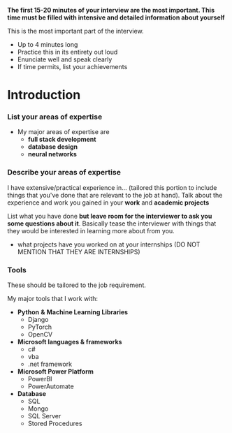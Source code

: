 **The first 15-20 minutes of your interview are the most important. This time must be filled with intensive and detailed information about yourself**

This is the most important part of the interview. 
- Up to 4 minutes long 
- Practice this in its entirety out loud 
- Enunciate well and speak clearly 
- If time permits, list your achievements 
#  Introduction

### List your areas of expertise 
- My major areas of expertise are 
	- **full stack development**
	- **database design**
	- **neural networks**
### Describe your areas of expertise 
I have extensive/practical experience in... (tailored this portion to include things that you've done that are relevant to the job at hand). Talk about the experience and work you gained in your **work** and **academic projects**

List what you have done **but leave room for the interviewer to ask you some questions about it**. Basically tease the interviewer with things that they would be interested in learning more about from you. 

- what projects have you worked on at your internships (DO NOT MENTION THAT THEY ARE INTERNSHIPS)
### Tools
These should be tailored to the job requirement.

My major tools that I work with:
- **Python** **&** **Machine Learning Libraries**
	- Django
	- PyTorch
	- OpenCV
- **Microsoft languages & frameworks**
	- c#
	- vba
	- .net framework 
- **Microsoft Power Platform**
	- PowerBI
	- PowerAutomate
- **Database**
	- SQL
	- Mongo 
	- SQL Server
	- Stored Procedures


